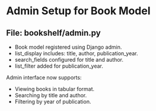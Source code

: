 # Admin Setup for Book Model

## File: bookshelf/admin.py

- Book model registered using Django admin.
- list_display includes: title, author, publication_year.
- search_fields configured for title and author.
- list_filter added for publication_year.

Admin interface now supports:
- Viewing books in tabular format.
- Searching by title and author.
- Filtering by year of publication.